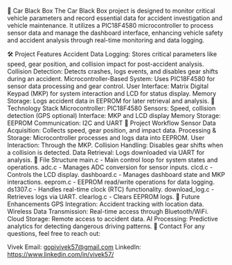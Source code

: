 🚗 Car Black Box
The Car Black Box project is designed to monitor critical vehicle parameters and record essential data for accident investigation and vehicle maintenance. It utilizes a PIC18F4580 microcontroller to process sensor data and manage the dashboard interface, enhancing vehicle safety and accident analysis through real-time monitoring and data logging.

🛠 Project Features
Accident Data Logging: Stores critical parameters like speed, gear position, and collision impact for post-accident analysis.
Collision Detection: Detects crashes, logs events, and disables gear shifts during an accident.
Microcontroller-Based System: Uses PIC18F4580 for sensor data processing and gear control.
User Interface: Matrix Digital Keypad (MKP) for system interaction and LCD for status display.
Memory Storage: Logs accident data in EEPROM for later retrieval and analysis.
🧰 Technology Stack
Microcontroller: PIC18F4580
Sensors: Speed, collision detection (GPS optional)
Interface: MKP and LCD display
Memory Storage: EEPROM
Communication: I2C and UART
🔄 Project Workflow
Sensor Data Acquisition: Collects speed, gear position, and impact data.
Processing & Storage: Microcontroller processes and logs data into EEPROM.
User Interaction: Through the MKP.
Collision Handling: Disables gear shifts when a collision is detected.
Data Retrieval: Logs downloaded via UART for analysis.
📂 File Structure
main.c - Main control loop for system states and operations.
adc.c - Manages ADC conversion for sensor inputs.
clcd.c - Controls the LCD display.
dashboard.c - Manages dashboard state and MKP interactions.
eeprom.c - EEPROM read/write operations for data logging.
ds1307.c - Handles real-time clock (RTC) functionality.
download_log.c - Retrieves logs via UART.
clearlog.c - Clears EEPROM logs.
🚀 Future Enhancements
GPS Integration: Accident tracking with location data.
Wireless Data Transmission: Real-time access through Bluetooth/WiFi.
Cloud Storage: Remote access to accident data.
AI Processing: Predictive analytics for detecting dangerous driving patterns.
📧 Contact
For any questions, feel free to reach out:

Vivek 
Email: gopivivek57@gmail.com
LinkedIn: https://www.linkedin.com/in/vivek57/
